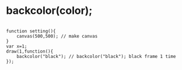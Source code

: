 backcolor(color);
=======
<pre><code>
function setting(){
    canvas(500,500); // make canvas
}
var x=1;
draw(1,function(){
    backcolor("black"); // backcolor("black"); black frame 1 time
});
</pre></code>
